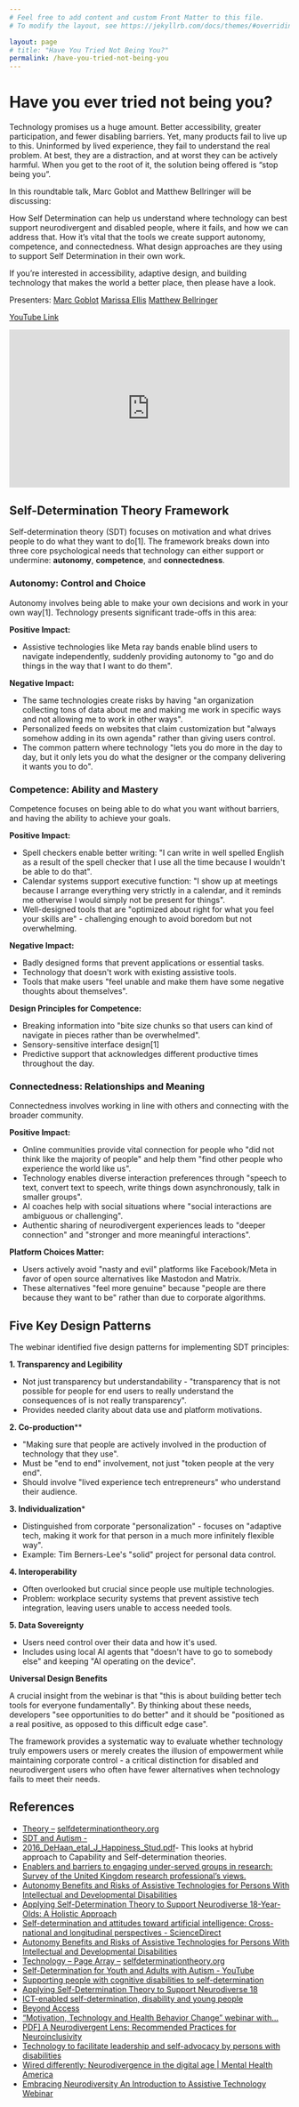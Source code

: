 ```yaml
---
# Feel free to add content and custom Front Matter to this file.
# To modify the layout, see https://jekyllrb.com/docs/themes/#overriding-theme-defaults

layout: page
# title: "Have You Tried Not Being You?"
permalink: /have-you-tried-not-being-you
---
```


<!-- ## Ensuring digital technology can serve the underserved through lived experience and understanding overlooked needs in their environment -->

# Have you ever tried not being you?

Technology promises us a huge amount. Better accessibility, greater participation, and fewer disabling barriers. Yet, many products fail to live up to this. Uninformed by lived experience, they fail to understand the real problem. At best, they are a distraction, and at worst they can be actively harmful. When you get to the root of it, the solution being offered is “stop being you”.

In this roundtable talk, Marc Goblot and Matthew Bellringer will be discussing:

How Self Determination can help us understand where technology can best support neurodivergent and disabled people, where it fails, and how we can address that.
How it’s vital that the tools we create support autonomy, competence, and connectedness.
What design approaches are they using to support Self Determination in their own work.

If you’re interested in accessibility, adaptive design, and building technology that makes the world a better place, then please have a look.

Presenters: [Marc Goblot](mailto:marcgoblot@digitaldiversitylab.org) [Marissa Ellis](mailto:marissa@diversily.com) [Matthew Bellringer](mailto:matthew@matthewbellringer.com)

[YouTube Link](https://youtu.be/5sBOpD1GUWM)
<!-- <iframe title="Have you tried not being you?" width="560" height="315" src="https://peertube-ddll-u20252.vm.elestio.app/videos/embed/ae9b5bb1-dbba-4084-8d8c-cda426a30389" frameborder="0" allowfullscreen="" sandbox="allow-same-origin allow-scripts allow-popups"></iframe> -->
<!-- <iframe width="560" height="315" src="https://mediacms-ddll-u20252.vm.elestio.app/embed?m=7pgKXUIAa" frameborder="0" allowfullscreen></iframe> -->

<div style="position:relative;padding-top:56.25%;"><iframe src="https://iframe.mediadelivery.net/embed/474512/469789ec-cc46-42e6-af39-61f01519a07c?autoplay=true&loop=false&muted=false&preload=true&responsive=true" loading="lazy" style="border:0;position:absolute;top:0;height:100%;width:100%;" allow="accelerometer;gyroscope;autoplay;encrypted-media;picture-in-picture;" allowfullscreen="true"></iframe></div>

## Self-Determination Theory Framework

Self-determination theory (SDT) focuses on motivation and what drives people to do what they want to do\[1\]. The framework breaks down into three core psychological needs that technology can either support or undermine: **autonomy**, **competence**, and **connectedness**.

### Autonomy: Control and Choice

Autonomy involves being able to make your own decisions and work in your own way\[1\]. Technology presents significant trade-offs in this area:

**Positive Impact:**

- Assistive technologies like Meta ray bands enable blind users to navigate independently, suddenly providing autonomy to "go and do things in the way that I want to do them".

**Negative Impact:**

- The same technologies create risks by having "an organization collecting tons of data about me and making me work in specific ways and not allowing me to work in other ways".
- Personalized feeds on websites that claim customization but "always somehow adding in its own agenda" rather than giving users control.
- The common pattern where technology "lets you do more in the day to day, but it only lets you do what the designer or the company delivering it wants you to do".

### Competence: Ability and Mastery

Competence focuses on being able to do what you want without barriers, and having the ability to achieve your goals.

**Positive Impact:**

- Spell checkers enable better writing: "I can write in well spelled English as a result of the spell checker that I use all the time because I wouldn't be able to do that".
- Calendar systems support executive function: "I show up at meetings because I arrange everything very strictly in a calendar, and it reminds me otherwise I would simply not be present for things".
- Well-designed tools that are "optimized about right for what you feel your skills are" \- challenging enough to avoid boredom but not overwhelming.

**Negative Impact:**

- Badly designed forms that prevent applications or essential tasks.
- Technology that doesn't work with existing assistive tools.
- Tools that make users "feel unable and make them have some negative thoughts about themselves".

**Design Principles for Competence:**

- Breaking information into "bite size chunks so that users can kind of navigate in pieces rather than be overwhelmed".
- Sensory-sensitive interface design\[1\]  
- Predictive support that acknowledges different productive times throughout the day.

### Connectedness: Relationships and Meaning

Connectedness involves working in line with others and connecting with the broader community.

**Positive Impact:**

- Online communities provide vital connection for people who "did not think like the majority of people" and help them "find other people who experience the world like us".
- Technology enables diverse interaction preferences through "speech to text, convert text to speech, write things down asynchronously, talk in smaller groups".
- AI coaches help with social situations where "social interactions are ambiguous or challenging".
- Authentic sharing of neurodivergent experiences leads to "deeper connection" and "stronger and more meaningful interactions".

**Platform Choices Matter:**

- Users actively avoid "nasty and evil" platforms like Facebook/Meta in favor of open source alternatives like Mastodon and Matrix.
- These alternatives "feel more genuine" because "people are there because they want to be" rather than due to corporate algorithms.

## Five Key Design Patterns

The webinar identified five design patterns for implementing SDT principles:

**1\. Transparency and Legibility**

- Not just transparency but understandability \- "transparency that is not possible for people for end users to really understand the consequences of is not really transparency".
- Provides needed clarity about data use and platform motivations.

**2\. Co-production****

- "Making sure that people are actively involved in the production of technology that they use".
- Must be "end to end" involvement, not just "token people at the very end".
- Should involve "lived experience tech entrepreneurs" who understand their audience.

**3\. Individualization***

- Distinguished from corporate "personalization" \- focuses on "adaptive tech, making it work for that person in a much more infinitely flexible way".
- Example: Tim Berners-Lee's "solid" project for personal data control.

**4\. Interoperability**

- Often overlooked but crucial since people use multiple technologies.
- Problem: workplace security systems that prevent assistive tech integration, leaving users unable to access needed tools.

**5\. Data Sovereignty**

- Users need control over their data and how it's used.
- Includes using local AI agents that "doesn't have to go to somebody else" and keeping "AI operating on the device".

**Universal Design Benefits**

A crucial insight from the webinar is that "this is about building better tech tools for everyone fundamentally". By thinking about these needs, developers "see opportunities to do better" and it should be "positioned as a real positive, as opposed to this difficult edge case".

The framework provides a systematic way to evaluate whether technology truly empowers users or merely creates the illusion of empowerment while maintaining corporate control \- a critical distinction for disabled and neurodivergent users who often have fewer alternatives when technology fails to meet their needs.

## References

- [Theory –](https://selfdeterminationtheory.org/theory/) [selfdeterminationtheory.org](http://selfdeterminationtheory.org)  
- [SDT and Autism \-](https://neuroclastic.com/aba-and-self-determination/)  
- [2016\_DeHaan\_etal\_J\_Happiness\_Stud.pdf](https://drive.google.com/file/d/17NJJg4aPpLBi158oooc5jGA_zEAgP3tg/view?usp=drive_link)\- This looks at hybrid approach to Capability and Self-determination theories.
- [Enablers and barriers to engaging under-served groups in research: Survey of the United Kingdom research professional’s views.](https://openresearch.nihr.ac.uk/articles/3-37)
- [Autonomy Benefits and Risks of Assistive Technologies for Persons With Intellectual and Developmental Disabilities](https://www.frontiersin.org/journals/public-health/articles/10.3389/fpubh.2018.00296/full)
- [Applying Self-Determination Theory to Support Neurodiverse 18-Year-Olds: A Holistic Approach](https://docs.google.com/document/d/1weW_rNypNWWNLCD8SUm_4FdiKRgVpXyUXQsf8dcHNXc/edit?usp=drive_link)  
- [Self-determination and attitudes toward artificial intelligence: Cross-national and longitudinal perspectives \- ScienceDirect](https://www.sciencedirect.com/science/article/pii/S0736585323000771?via%3Dihub)  
- [Autonomy Benefits and Risks of Assistive Technologies for Persons With Intellectual and Developmental Disabilities](https://www.frontiersin.org/journals/public-health/articles/10.3389/fpubh.2018.00296/full)  
- [Technology – Page Array –](https://selfdeterminationtheory.org/research/technology/) [selfdeterminationtheory.org](http://selfdeterminationtheory.org)
- [Self-Determination for Youth and Adults with Autism \- YouTube](https://www.youtube.com/watch?v=tCNwkF0g868)
- [Supporting people with cognitive disabilities to self-determination](https://www.youtube.com/watch?v=dCJyQu3uOdA)
- [Applying Self-Determination Theory to Support Neurodiverse 18](https://www.linkedin.com/pulse/applying-self-determination-theory-support-holistic-approach-redman-yhp8e)
- [ICT-enabled self-determination, disability and young people](https://openaccess.wgtn.ac.nz/articles/journal_contribution/ICT-enabled_self-determination_disability_and_young_people/19679340/1)
- [Beyond Access](https://minds.wisconsin.edu/bitstream/handle/1793/80185/052820%20C1%20Rudinger%20final%20PDF.pdf?sequence=3&isAllowed=y)
- [“Motivation, Technology and Health Behavior Change” webinar with...](https://selfdeterminationtheory.org/video/isbnpa-webinar-sig-theories-of-motivation-motivation-technology-and-health-behavior-change/)
- [PDF\] A Neurodivergent Lens: Recommended Practices for Neuroinclusivity](https://carleton.ca/accessibility-institute/wp-content/uploads/Final-Research-Report_EN-English.pdf)
- [Technology to facilitate leadership and self-advocacy by persons with disabilities](https://easpd.eu/news-detail/technology-to-facilitate-leadership-and-self-advocacy-by-persons-with-disabilities/)
- [Wired differently: Neurodivergence in the digital age | Mental Health America](https://mhanational.org/calendar/wired-differently-neurodivergence-in-the-digital-age/)
- [Embracing Neurodiversity An Introduction to Assistive Technology Webinar](https://www.youtube.com/watch?v=z-ag7FuGb3w)